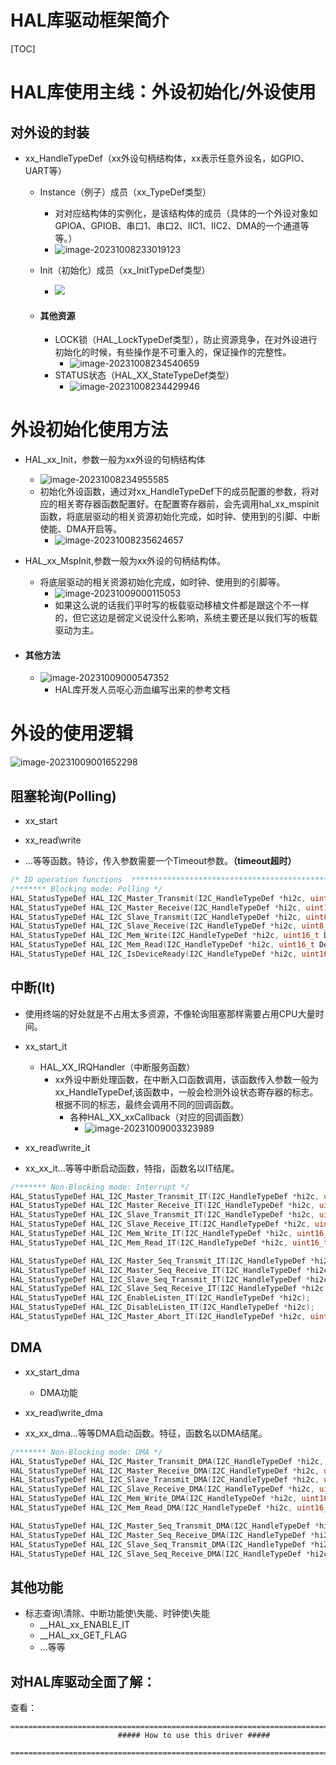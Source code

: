 # HAL库驱动框架简介

[TOC]

# HAL库使用主线：外设初始化/外设使用

## 对外设的封装

- xx_HandleTypeDef（xx外设句柄结构体，xx表示任意外设名，如GPIO、UART等）

    - Instance（例子）成员（xx_TypeDef类型）

        - 对对应结构体的实例化，是该结构体的成员（具体的一个外设对象如GPIOA、GPIOB、串口1、串口2、IIC1、IIC2、DMA的一个通道等等。）
        - ![image-20231008233019123](https://zdh934.oss-cn-shenzhen.aliyuncs.com/PigGo/202310082330212.png)

    - Init（初始化）成员（xx_InitTypeDef类型）

        - ![](https://zdh934.oss-cn-shenzhen.aliyuncs.com/PigGo/202310082341877.png)

    - #### 其他资源

        - LOCK锁（HAL_LockTypeDef类型），防止资源竞争，在对外设进行初始化的时候，有些操作是不可重入的，保证操作的完整性。
            - ![image-20231008234540659](https://zdh934.oss-cn-shenzhen.aliyuncs.com/PigGo/202310082345726.png)
        - STATUS状态（HAL_XX_StateTypeDef类型）
            - ![image-20231008234429946](https://zdh934.oss-cn-shenzhen.aliyuncs.com/PigGo/202310082344993.png)

# 外设初始化使用方法

-  HAL_xx_Init，参数一般为xx外设的句柄结构体

    - ![image-20231008234955585](https://zdh934.oss-cn-shenzhen.aliyuncs.com/PigGo/202310082349632.png)
    - 初始化外设函数，通过对xx_HandleTypeDef下的成员配置的参数，将对应的相关寄存器函数配置好。在配置寄存器前，会先调用hal_xx_mspinit函数，将底层驱动的相关资源初始化完成，如时钟、使用到的引脚、中断使能、DMA开启等。
        - ![image-20231008235624657](https://zdh934.oss-cn-shenzhen.aliyuncs.com/PigGo/202310082356717.png)

- HAL_xx_MspInit,参数一般为xx外设的句柄结构体。

    - 将底层驱动的相关资源初始化完成，如时钟、使用到的引脚等。
        - ![image-20231009000115053](https://zdh934.oss-cn-shenzhen.aliyuncs.com/PigGo/202310090001107.png)
        - 如果这么说的话我们平时写的板载驱动移植文件都是跟这个不一样的，但它这边是弱定义说没什么影响，系统主要还是以我们写的板载驱动为主。

- #### 其他方法

    - ![image-20231009000547352](https://zdh934.oss-cn-shenzhen.aliyuncs.com/PigGo/202310090005402.png)
        - HAL库开发人员呕心沥血编写出来的参考文档

# 外设的使用逻辑

![image-20231009001652298](https://zdh934.oss-cn-shenzhen.aliyuncs.com/PigGo/202310090016358.png)

## 阻塞轮询(Polling)

- xx_start

- xx_read\write

- ...等等函数。特诊，传入参数需要一个Timeout参数。**（timeout超时）**


```c
/* IO operation functions  ****************************************************/
/******* Blocking mode: Polling */
HAL_StatusTypeDef HAL_I2C_Master_Transmit(I2C_HandleTypeDef *hi2c, uint16_t DevAddress, uint8_t *pData, uint16_t Size, uint32_t Timeout);
HAL_StatusTypeDef HAL_I2C_Master_Receive(I2C_HandleTypeDef *hi2c, uint16_t DevAddress, uint8_t *pData, uint16_t Size, uint32_t Timeout);
HAL_StatusTypeDef HAL_I2C_Slave_Transmit(I2C_HandleTypeDef *hi2c, uint8_t *pData, uint16_t Size, uint32_t Timeout);
HAL_StatusTypeDef HAL_I2C_Slave_Receive(I2C_HandleTypeDef *hi2c, uint8_t *pData, uint16_t Size, uint32_t Timeout);
HAL_StatusTypeDef HAL_I2C_Mem_Write(I2C_HandleTypeDef *hi2c, uint16_t DevAddress, uint16_t MemAddress, uint16_t MemAddSize, uint8_t *pData, uint16_t Size, uint32_t Timeout);
HAL_StatusTypeDef HAL_I2C_Mem_Read(I2C_HandleTypeDef *hi2c, uint16_t DevAddress, uint16_t MemAddress, uint16_t MemAddSize, uint8_t *pData, uint16_t Size, uint32_t Timeout);
HAL_StatusTypeDef HAL_I2C_IsDeviceReady(I2C_HandleTypeDef *hi2c, uint16_t DevAddress, uint32_t Trials, uint32_t Timeout);
```

## 中断(It)

- 使用终端的好处就是不占用太多资源，不像轮询阻塞那样需要占用CPU大量时间。

- xx_start_it

    - HAL_XX_IRQHandler（中断服务函数）
        - xx外设中断处理函数，在中断入口函数调用，该函数传入参数一般为 xx_HandleTypeDef,该函数中，一般会检测外设状态寄存器的标志。根据不同的标志，最终会调用不同的回调函数。
            - 各种HAL_XX_xxCallback（对应的回调函数）
                - ![image-20231009003323989](https://zdh934.oss-cn-shenzhen.aliyuncs.com/PigGo/202310090033051.png)

- xx_read\write_it

- xx_xx_it...等等中断启动函数，特指，函数名以IT结尾。


```c
/******* Non-Blocking mode: Interrupt */
HAL_StatusTypeDef HAL_I2C_Master_Transmit_IT(I2C_HandleTypeDef *hi2c, uint16_t DevAddress, uint8_t *pData, uint16_t Size);
HAL_StatusTypeDef HAL_I2C_Master_Receive_IT(I2C_HandleTypeDef *hi2c, uint16_t DevAddress, uint8_t *pData, uint16_t Size);
HAL_StatusTypeDef HAL_I2C_Slave_Transmit_IT(I2C_HandleTypeDef *hi2c, uint8_t *pData, uint16_t Size);
HAL_StatusTypeDef HAL_I2C_Slave_Receive_IT(I2C_HandleTypeDef *hi2c, uint8_t *pData, uint16_t Size);
HAL_StatusTypeDef HAL_I2C_Mem_Write_IT(I2C_HandleTypeDef *hi2c, uint16_t DevAddress, uint16_t MemAddress, uint16_t MemAddSize, uint8_t *pData, uint16_t Size);
HAL_StatusTypeDef HAL_I2C_Mem_Read_IT(I2C_HandleTypeDef *hi2c, uint16_t DevAddress, uint16_t MemAddress, uint16_t MemAddSize, uint8_t *pData, uint16_t Size);

HAL_StatusTypeDef HAL_I2C_Master_Seq_Transmit_IT(I2C_HandleTypeDef *hi2c, uint16_t DevAddress, uint8_t *pData, uint16_t Size, uint32_t XferOptions);
HAL_StatusTypeDef HAL_I2C_Master_Seq_Receive_IT(I2C_HandleTypeDef *hi2c, uint16_t DevAddress, uint8_t *pData, uint16_t Size, uint32_t XferOptions);
HAL_StatusTypeDef HAL_I2C_Slave_Seq_Transmit_IT(I2C_HandleTypeDef *hi2c, uint8_t *pData, uint16_t Size, uint32_t XferOptions);
HAL_StatusTypeDef HAL_I2C_Slave_Seq_Receive_IT(I2C_HandleTypeDef *hi2c, uint8_t *pData, uint16_t Size, uint32_t XferOptions);
HAL_StatusTypeDef HAL_I2C_EnableListen_IT(I2C_HandleTypeDef *hi2c);
HAL_StatusTypeDef HAL_I2C_DisableListen_IT(I2C_HandleTypeDef *hi2c);
HAL_StatusTypeDef HAL_I2C_Master_Abort_IT(I2C_HandleTypeDef *hi2c, uint16_t DevAddress);
```

## DMA

- xx_start_dma

    - DMA功能

- xx_read\write_dma

- xx_xx_dma...等等DMA启动函数。特征，函数名以DMA结尾。


```c
/******* Non-Blocking mode: DMA */
HAL_StatusTypeDef HAL_I2C_Master_Transmit_DMA(I2C_HandleTypeDef *hi2c, uint16_t DevAddress, uint8_t *pData, uint16_t Size);
HAL_StatusTypeDef HAL_I2C_Master_Receive_DMA(I2C_HandleTypeDef *hi2c, uint16_t DevAddress, uint8_t *pData, uint16_t Size);
HAL_StatusTypeDef HAL_I2C_Slave_Transmit_DMA(I2C_HandleTypeDef *hi2c, uint8_t *pData, uint16_t Size);
HAL_StatusTypeDef HAL_I2C_Slave_Receive_DMA(I2C_HandleTypeDef *hi2c, uint8_t *pData, uint16_t Size);
HAL_StatusTypeDef HAL_I2C_Mem_Write_DMA(I2C_HandleTypeDef *hi2c, uint16_t DevAddress, uint16_t MemAddress, uint16_t MemAddSize, uint8_t *pData, uint16_t Size);
HAL_StatusTypeDef HAL_I2C_Mem_Read_DMA(I2C_HandleTypeDef *hi2c, uint16_t DevAddress, uint16_t MemAddress, uint16_t MemAddSize, uint8_t *pData, uint16_t Size);

HAL_StatusTypeDef HAL_I2C_Master_Seq_Transmit_DMA(I2C_HandleTypeDef *hi2c, uint16_t DevAddress, uint8_t *pData, uint16_t Size, uint32_t XferOptions);
HAL_StatusTypeDef HAL_I2C_Master_Seq_Receive_DMA(I2C_HandleTypeDef *hi2c, uint16_t DevAddress, uint8_t *pData, uint16_t Size, uint32_t XferOptions);
HAL_StatusTypeDef HAL_I2C_Slave_Seq_Transmit_DMA(I2C_HandleTypeDef *hi2c, uint8_t *pData, uint16_t Size, uint32_t XferOptions);
HAL_StatusTypeDef HAL_I2C_Slave_Seq_Receive_DMA(I2C_HandleTypeDef *hi2c, uint8_t *pData, uint16_t Size, uint32_t XferOptions);
```

## 其他功能

- 标志查询\清除、中断功能使\失能、时钟使\失能
    - __HAL_xx_ENABLE_IT
    - __HAL_xx_GET_FLAG
    - ...等等

## 对HAL库驱动全面了解：

查看：

```ABAP
==============================================================================
                        ##### How to use this driver #####
  ==============================================================================
```

